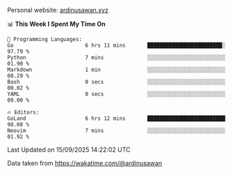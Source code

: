 Personal website: [ardinusawan.xyz](https://ardinusawan.xyz)

<!--START_SECTION:waka-->
📊 **This Week I Spent My Time On** 

```text
💬 Programming Languages: 
Go                       6 hrs 11 mins       ████████████████████████░   97.79 % 
Python                   7 mins              ░░░░░░░░░░░░░░░░░░░░░░░░░   01.90 % 
Markdown                 1 min               ░░░░░░░░░░░░░░░░░░░░░░░░░   00.29 % 
Bash                     0 secs              ░░░░░░░░░░░░░░░░░░░░░░░░░   00.02 % 
YAML                     0 secs              ░░░░░░░░░░░░░░░░░░░░░░░░░   00.00 % 

🔥 Editors: 
GoLand                   6 hrs 12 mins       █████████████████████████   98.08 % 
Neovim                   7 mins              ░░░░░░░░░░░░░░░░░░░░░░░░░   01.92 % 
```


 Last Updated on 15/09/2025 14:22:02 UTC
<!--END_SECTION:waka-->
Data taken from https://wakatime.com/@ardinusawan

